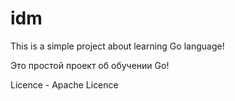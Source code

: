 # idm

This is a simple project about learning Go language!

Это простой проект об обучении Go!

Licence  - Apache Licence
